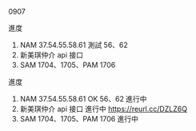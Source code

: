 0907

進度

1. NAM 37.54.55.58.61 測試 56、62
2. 新美琪仲介 api 接口
3. SAM 1704、1705、PAM 1706

進度

1. NAM 37.54.55.58.61 OK 56、62 進行中
2. 新美琪仲介 api 接口 進行中 https://reurl.cc/DZLZ6Q
3. SAM 1704、1705、PAM 1706 進行中
